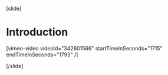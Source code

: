 [slide]
# Introduction

[vimeo-video videoId="342601566" startTimeInSeconds="1715" endTimeInSeconds="1793" /]

[/slide]